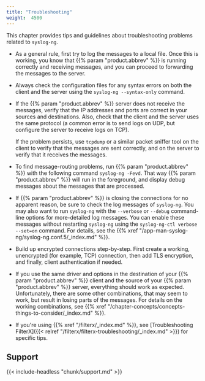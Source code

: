 ```yaml
---
title: "Troubleshooting"
weight:  4500
---
```

<!-- DISCLAIMER: This file is based on the syslog-ng Open Source Edition documentation https://github.com/balabit/syslog-ng-ose-guides/commit/2f4a52ee61d1ea9ad27cb4f3168b95408fddfdf2 and is used under the terms of The syslog-ng Open Source Edition Documentation License. The file has been modified by Axoflow. -->

This chapter provides tips and guidelines about troubleshooting problems related to `syslog-ng`.

- As a general rule, first try to log the messages to a local file. Once this is working, you know that {{% param "product.abbrev" %}} is running correctly and receiving messages, and you can proceed to forwarding the messages to the server.
- Always check the configuration files for any syntax errors on both the client and the server using the `syslog-ng --syntax-only` command.
- If the {{% param "product.abbrev" %}} server does not receive the messages, verify that the IP addresses and ports are correct in your sources and destinations. Also, check that the client and the server uses the same protocol (a common error is to send logs on UDP, but configure the server to receive logs on TCP).

    If the problem persists, use `tcpdump` or a similar packet sniffer tool on the client to verify that the messages are sent correctly, and on the server to verify that it receives the messages.

- To find message-routing problems, run {{% param "product.abbrev" %}} with the following command `syslog-ng -Fevd`. That way {{% param "product.abbrev" %}} will run in the foreground, and display debug messages about the messages that are processed.
- If {{% param "product.abbrev" %}} is closing the connections for no apparent reason, be sure to check the log messages of `syslog-ng`. You may also want to run `syslog-ng` with the `--verbose` or `--debug` command-line options for more-detailed log messages. You can enable these messages without restarting `syslog-ng` using the `syslog-ng-ctl verbose --set=on` command. For details, see the {{% xref "/app-man-syslog-ng/syslog-ng.conf.5/_index.md" %}}.
- Build up encrypted connections step-by-step. First create a working, unencrypted (for example, TCP) connection, then add TLS encryption, and finally, client authentication if needed.
- If you use the same driver and options in the destination of your {{% param "product.abbrev" %}} client and the source of your {{% param "product.abbrev" %}} server, everything should work as expected. Unfortunately, there are some other combinations, that may seem to work, but result in losing parts of the messages. For details on the working combinations, see {{% xref "/chapter-concepts/concepts-things-to-consider/_index.md" %}}.
- If you're using {{% xref "/filterx/_index.md" %}}, see [Troubleshooting FilterX]({{< relref "/filterx/filterx-troubleshooting/_index.md" >}}) for specific tips.

## Support

{{< include-headless "chunk/support.md" >}}

